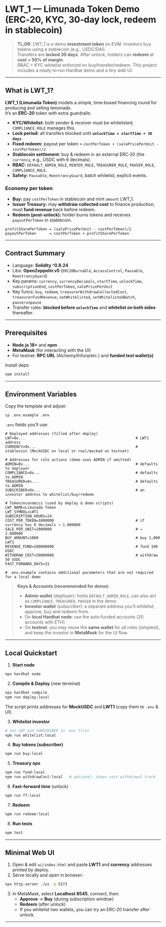 # LWT_1 — Limunada Token Demo (ERC‑20, KYC, 30‑day lock, redeem in stablecoin)

> **TL;DR**: LWT_1 is a demo **investment token** on EVM. Investors buy tokens using a stablecoin (e.g., USDC/DAI).  
> Transfers are **locked 30 days**. After unlock, holders can **redeem** at **cost + 50% of margin**.  
> RBAC + KYC whitelist enforced on buy/transfer/redeem. This project includes a ready‑to‑run Hardhat demo and a tiny web UI.

---

## What is LWT_1?

**LWT_1 (Limunada Token)** models a simple, time‑boxed financing round for producing and selling lemonade.  
It’s an **ERC‑20** token with extra guardrails:

- **KYC/Whitelist:** both sender & receiver must be whitelisted; `COMPLIANCE_ROLE` manages this.
- **Lock period:** all transfers blocked until **`unlockTime = startTime + 30 days`**.
- **Fixed redeem:** payout per token = `costPerToken + (salePricePerUnit - costPerToken)/2`.
- **Stablecoin settlement:** buy & redeem in an external ERC‑20 (the `currency`, e.g., USDC with 6 decimals).
- **RBAC:** `DEFAULT_ADMIN_ROLE`, `MINTER_ROLE`, `TREASURER_ROLE`, `PAUSER_ROLE`, `COMPLIANCE_ROLE`.
- **Safety:** `Pausable`, `ReentrancyGuard`, batch whitelist, explicit events.

### Economy per token

- **Buy:** pay `costPerToken` in stablecoin and mint `amount` LWT_1.
- **Issuer Treasury:** may **withdraw collected cost** to finance production; must **fund revenue** back before redeem.
- **Redeem (post‑unlock):** holder burns tokens and receives `payoutPerToken` in stablecoin.

```
profitSharePerToken = (salePricePerUnit - costPerToken)/2
payoutPerToken      = costPerToken + profitSharePerToken
```

---

## Contract Summary

- Language: **Solidity ^0.8.24**
- Libs: **OpenZeppelin v5** (`ERC20Burnable`, `AccessControl`, `Pausable`, `ReentrancyGuard`)
- Key params: `currency`, `currencyDecimals`, `startTime`, `unlockTime`, `subscriptionEnd`, `costPerToken`, `salePricePerUnit`
- Key funcs: `buy`, `redeem`, `treasurerWithdrawCollectedCost`, `treasurerFundRevenue`, `setWhitelisted`, `setWhitelistedBatch`, `pause/unpause`
- Transfer rules: **blocked before `unlockTime`** and **whitelist on both sides** thereafter.

---

## Prerequisites

- **Node.js 18+** and **npm**
- **MetaMask** (for interacting with the UI)
- For testnet: **RPC URL** (Alchemy/Infura/etc.) and **funded test wallet(s)**

Install deps:

```bash
npm install
```

---

## Environment Variables

Copy the template and adjust:

```bash
cp .env.example .env
```

`.env` fields you’ll use:

```
# Deployed addresses (filled after deploy)
LWT=0x...                                                  # LWT1 address
CURRENCY=0x...                                             # stablecoin (MockUSDC on local or real/mocked on testnet)

# Addresses for role actions (demo uses ADMIN if omitted)
ADMIN=0x...                                                # defaults to deployer
COMPLIANCE=0x...                                           # defaults to ADMIN
TREASURER=0x...                                            # defaults to ADMIN
SUBSCRIBER=0x...                                           # an investor address to whitelist/buy/redeem

# Token/economics (used by deploy & demo scripts)
LWT_NAME=Limunada Token
LWT_SYMBOL=LWT1
SUBSCRIPTION_HOURS=24
COST_PER_TOKEN=1000000                                     # if currency has 6 decimals → 1.000000
SALE_PER_UNIT=2000000                                      # → 2.000000
BUY_AMOUNT=1000                                            # buy 1,000 LWT1
REVENUE_FUND=100000000                                     # fund 100 USDC
WITHDRAW_COST=50000000                                     # withdraw 50 USDC
FAST_FORWARD_DAYS=31

# .env.example contains additional parameters that are not required for a local demo
```

> **Keys & Accounts (recommended for demo):**
>
> - **Admin wallet** (deployer): holds `DEFAULT_ADMIN_ROLE`, can also act as `COMPLIANCE`, `TREASURER`, `PAUSER` in the demo.
> - **Investor wallet** (subscriber): a separate address you’ll whitelist, approve, buy and redeem from.
> - On **local Hardhat node**: use the auto‑funded accounts (20 accounts with ETH).
> - On **testnet**: you may reuse the **same wallet** for all roles (simplest), and keep the investor in **MetaMask** for the UI flow.

---

## Local Quickstart

1. **Start node**

```bash
npx hardhat node
```

2. **Compile & Deploy** (new terminal)

```bash
npx hardhat compile
npm run deploy:local
```

The script prints addresses for **MockUSDC** and **LWT1** (copy them to `.env` & UI).

3. **Whitelist investor**

```bash
# set LWT and SUBSCRIBER in .env first
npm run whitelist:local
```

4. **Buy tokens (subscriber)**

```bash
npm run buy:local
```

5. **Treasury ops**

```bash
npm run fund:local
npm run withdrawCost:local   # optional; shows cost withdrawal track
```

6. **Fast‑forward time** (unlock)

```bash
npm run ff:local
```

7. **Redeem**

```bash
npm run redeem:local
```

8. **Run tests**

```bash
npm test
```

---

## Minimal Web UI

1. Open & edit `ui/index.html` and paste **LWT1** and **currency** addresses printed by deploy.
2. Serve locally and open in browser:

```bash
npx http-server ./ui -p 5173
```

3. In MetaMask, select **Localhost 8545**, connect, then:
   - **Approve** → **Buy** (during subscription window)
   - **Redeem** (after unlock)
   - If you whitelist two wallets, you can try an ERC‑20 transfer after unlock.

---
